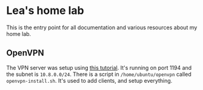 # Lea's home lab

This is the entry point for all documentation and various resources about my home lab.

## OpenVPN

The VPN server was setup using [this tutorial](https://www.baeldung.com/linux/vpn-server-setup). It's running on port 1194 and the subnet is `10.8.0.0/24`.
There is a script in `/home/ubuntu/openvpn` called `openvpn-install.sh`. It's used to add clients, and setup everything.
